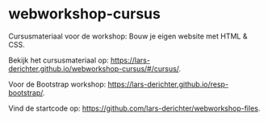 # webworkshop-cursus

Cursusmateriaal voor de workshop: Bouw je eigen website met HTML &amp; CSS.

Bekijk het cursusmateriaal op: https://lars-derichter.github.io/webworkshop-cursus/#/cursus/.

Voor de Bootstrap workshop: https://lars-derichter.github.io/resp-bootstrap/.

Vind de startcode op: https://github.com/lars-derichter/webworkshop-files.
